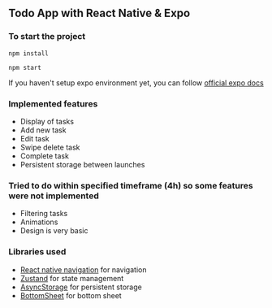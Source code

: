 ## Todo App with React Native & Expo

### To start the project

```npm install```

```npm start```

If you haven't setup expo environment yet, you can follow [official expo docs](https://docs.expo.dev/get-started/set-up-your-environment/)

### Implemented features

- Display of tasks
- Add new task
- Edit task
- Swipe delete task
- Complete task
- Persistent storage between launches

### Tried to do within specified timeframe (4h) so some features were not implemented
- Filtering tasks
- Animations
- Design is very basic

### Libraries used
- [React native navigation](https://reactnavigation.org/) for navigation
- [Zustand](https://github.com/pmndrs/zustand) for state management
- [AsyncStorage](https://github.com/react-native-async-storage/async-storage) for persistent storage
- [BottomSheet](https://github.com/gorhom/react-native-bottom-sheet) for bottom sheet




